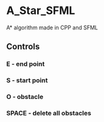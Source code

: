 # A_Star_SFML
A* algorithm made in CPP and SFML

## Controls
### E - end point
### S - start point
### O - obstacle
### SPACE - delete all obstacles
